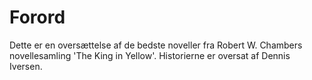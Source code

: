 # Forord

Dette er en oversættelse af de bedste noveller fra Robert W. Chambers novellesamling 'The King in Yellow'. Historierne er oversat af Dennis Iversen.
